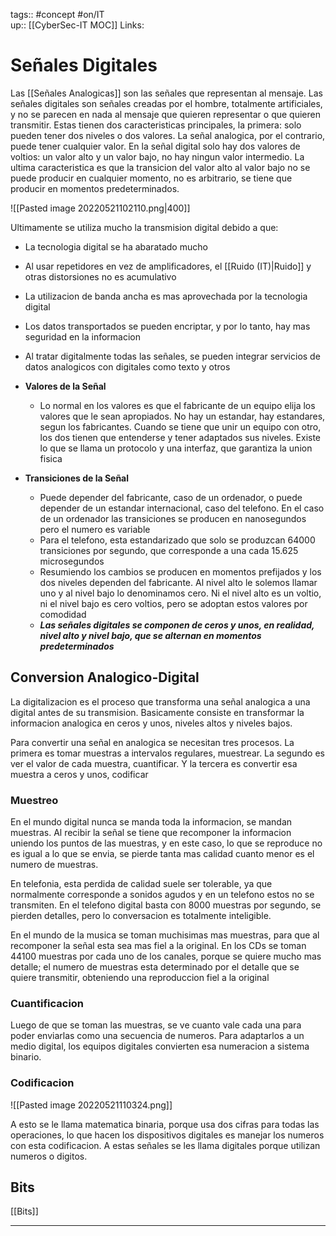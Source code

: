 tags:: #concept #on/IT  
up:: [[CyberSec-IT MOC]]
Links: 
# Señales Digitales
Las [[Señales Analogicas]] son las señales que representan al mensaje. Las señales digitales son señales creadas por el hombre, totalmente artificiales, y no se parecen en nada al mensaje que quieren representar o que quieren transmitir. Estas tienen dos caracteristicas principales, la primera: solo pueden tener dos niveles o dos valores. La señal analogica, por el contrario, puede tener cualquier valor. En la señal digital solo hay dos valores de voltios: un valor alto y un valor bajo, no hay ningun valor intermedio. La ultima caracteristica es que la transicion del valor alto al valor bajo no se puede producir en cualquier momento, no es arbitrario, se tiene que producir en momentos predeterminados.

![[Pasted image 20220521102110.png|400]]

Ultimamente se utiliza mucho la transmision digital debido a que:
- La tecnologia digital se ha abaratado mucho
- Al usar repetidores en vez de amplificadores, el [[Ruido (IT)|Ruido]] y otras distorsiones no es acumulativo
- La utilizacion de banda ancha es mas aprovechada por la tecnologia digital
- Los datos transportados se pueden encriptar, y por lo tanto, hay mas seguridad en la informacion
- Al tratar digitalmente todas las señales, se pueden integrar servicios de datos analogicos con digitales como texto y otros

- **Valores de la Señal**
	- Lo normal en los valores es que el fabricante de un equipo elija los valores que le sean apropiados. No hay un estandar, hay estandares, segun los fabricantes. Cuando se tiene que unir un equipo con otro, los dos tienen que entenderse y tener adaptados sus niveles. Existe lo que se llama un protocolo y una interfaz, que garantiza la union fisica
- **Transiciones de la Señal**
	- Puede depender del fabricante, caso de un ordenador, o puede depender de un estandar internacional, caso del telefono. En el caso de un ordenador las transiciones se producen en nanosegundos pero el numero es variable
	- Para el telefono, esta estandarizado que solo se produzcan 64000 transiciones por segundo, que corresponde a una cada 15.625 microsegundos
	- Resumiendo los cambios se producen en momentos prefijados y los dos niveles dependen del fabricante. Al nivel alto le solemos llamar uno y al nivel bajo lo denominamos cero. Ni el nivel alto es un voltio, ni el nivel bajo es cero voltios, pero se adoptan estos valores por comodidad
	- ***Las señales digitales se componen de ceros y unos, en realidad, nivel alto y nivel bajo, que se alternan en momentos predeterminados***

## Conversion Analogico-Digital
La digitalizacion es el proceso que transforma una señal analogica a una digital antes de su transmision. Basicamente consiste en transformar la informacion analogica en ceros y unos, niveles altos y niveles bajos.

Para convertir una señal en analogica se necesitan tres procesos. La primera es tomar muestras a intervalos regulares, muestrear. La segundo es ver el valor de cada muestra, cuantificar. Y la tercera es convertir esa muestra a ceros y unos, codificar

### Muestreo
En el mundo digital nunca se manda toda la informacion, se mandan muestras. Al recibir la señal se tiene que recomponer la informacion uniendo los puntos de las muestras, y en este caso, lo que se reproduce no es igual a lo que se envia, se pierde tanta mas calidad cuanto menor es el numero de muestras.

En telefonia, esta perdida de calidad suele ser tolerable, ya que normalmente corresponde a sonidos agudos y en un telefono estos no se transmiten. En el telefono digital basta con 8000 muestras por segundo, se pierden detalles, pero lo conversacion es totalmente inteligible.

En el mundo de la musica se toman muchisimas mas muestras, para que al recomponer la señal esta sea mas fiel a la original. En los CDs se toman 44100 muestras por cada uno de los canales, porque se quiere mucho mas detalle; el numero de muestras esta determinado por el detalle que se quiere transmitir, obteniendo una reproduccion fiel a la original

### Cuantificacion
Luego de que se toman las muestras, se ve cuanto vale cada una para poder enviarlas como una secuencia de numeros. Para adaptarlos a un medio digital, los equipos digitales convierten esa numeracion a sistema binario.

### Codificacion
![[Pasted image 20220521110324.png]]

A esto se le llama matematica binaria, porque usa dos cifras para todas las operaciones, lo que hacen los dispositivos digitales es manejar los numeros con esta codificacion. A estas señales se les llama digitales porque utilizan numeros o digitos.

## Bits
[[Bits]]
___
